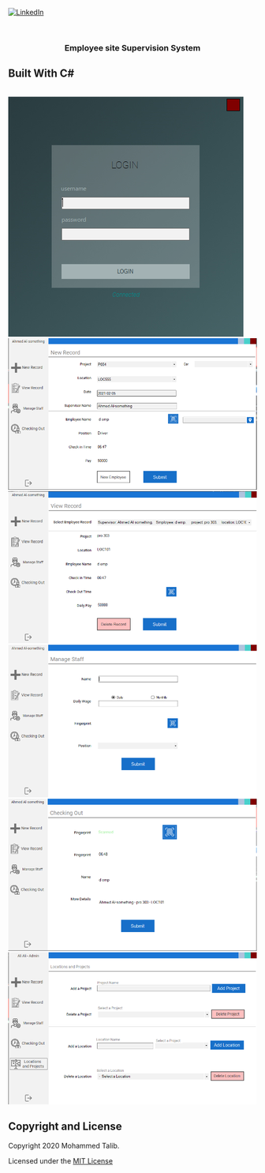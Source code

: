 [![LinkedIn][linkedin-shield]][linkedin-url]



<!-- PROJECT LOGO -->

<br />
<p align="center">
  <a href="https://github.com/it2121/EAS/">
  </a>

  <h3 align="center">Employee site Supervision System</h3>
  
## Built With C# 



</br>
 <img src="1.png"></img>
 </br>
 <img src="2.png"></img>
 </br>
 <img src="3.png"></img>
 </br>
 <img src="4.png"></img>
  </br>
 <img src="5.png"></img>
  </br>
 <img src="6.png"></img>


[linkedin-shield]: https://img.shields.io/badge/-LinkedIn-black.svg?style=flat-square&logo=linkedin&colorB=555
[linkedin-url]: https://www.linkedin.com/in/it2121/

## Copyright and License

Copyright 2020 Mohammed Talib.

Licensed under the [MIT License](https://github.com/it2121/EAS/blob/main/LICENSE.txt)
